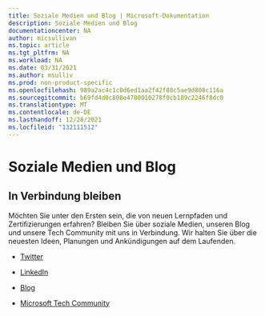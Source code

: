 ```yaml
---
title: Soziale Medien und Blog | Microsoft-Dokumentation
description: Soziale Medien und Blog
documentationcenter: NA
author: micsullivan
ms.topic: article
ms.tgt_pltfrm: NA
ms.workload: NA
ms.date: 03/31/2021
ms.author: msulliv
ms.prod: non-product-specific
ms.openlocfilehash: 989a2ac4c1c0d6ed1aa2f42f88c5ae9d808c116a
ms.sourcegitcommit: b69fd4d0c808e4780010278f0cb189c2246f8dc0
ms.translationtype: MT
ms.contentlocale: de-DE
ms.lasthandoff: 12/28/2021
ms.locfileid: "132111512"
---
```

# <a name="social-media-and-blog"></a>Soziale Medien und Blog

## <a name="stay-connected"></a>In Verbindung bleiben

Möchten Sie unter den Ersten sein, die von neuen Lernpfaden und Zertifizierungen erfahren? Bleiben Sie über soziale Medien, unseren Blog und unsere Tech Community mit uns in Verbindung. Wir halten Sie über die neuesten Ideen, Planungen und Ankündigungen auf dem Laufenden.

- [Twitter](https://twitter.com/microsoftlearn)

- [LinkedIn](https://www.linkedin.com/showcase/microsoftlearn/)

- [Blog](https://techcommunity.microsoft.com/t5/microsoft-learn-blog/bg-p/MicrosoftLearnBlog)

- [Microsoft Tech Community](https://techcommunity.microsoft.com/t5/microsoft-learn/ct-p/MicrosoftLearn)